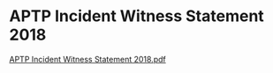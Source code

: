 # APTP Incident Witness Statement 2018

[APTP  Incident Witness Statement 2018.pdf](APTP%20Incident%20Witness%20Statement%202018%20a16b309d6a2540f7af82ad346255a5ff/APTP__Incident_Witness_Statement_2018.pdf)